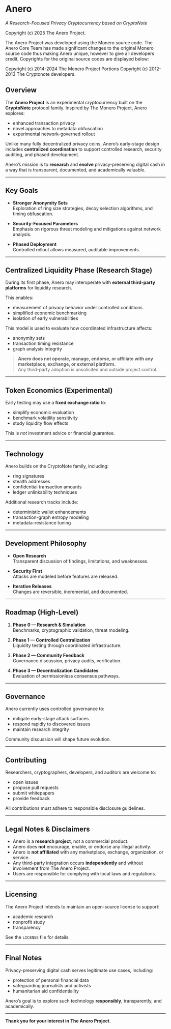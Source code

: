 # Anero
*A Research-Focused Privacy Cryptocurrency based on CryptoNote*

Copyright (c) 2025 The Anero Project.

The Anero Project was developed using the Monero source code. The Anero Core Team has made significant changes to the original Monero source code thus making Anero unique, however to give all developers credit, Copyrights for the original source codes are displayed below:

Copyright (c) 2014-2024 The Monero Project Portions 
Copyright (c) 2012-2013 The Cryptonote developers.

## Overview
The **Anero Project** is an experimental cryptocurrency built on the **CryptoNote** protocol family. Inspired by The Monero Project, Anero explores:

- enhanced transaction privacy
- novel approaches to metadata obfuscation
- experimental network-governed rollout

Unlike many fully decentralized privacy coins, Anero’s early-stage design includes **centralized coordination** to support controlled research, security auditing, and phased development.

Anero’s mission is to **research** and **evolve** privacy-preserving digital cash in a way that is transparent, documented, and academically valuable.

---

## Key Goals

- **Stronger Anonymity Sets**  
  Exploration of ring size strategies, decoy selection algorithms, and timing obfuscation.

- **Security-Focused Parameters**  
  Emphasis on rigorous threat modeling and mitigations against network analysis.

- **Phased Deployment**  
  Controlled rollout allows measured, auditable improvements.

---

## Centralized Liquidity Phase (Research Stage)

During its first phase, Anero may interoperate with **external third-party platforms** for liquidity research.

This enables:

- measurement of privacy behavior under controlled conditions
- simplified economic benchmarking
- isolation of early vulnerabilities

This model is used to evaluate how coordinated infrastructure affects:

- anonymity sets
- transaction timing resistance
- graph analysis integrity

> **Anero does not operate, manage, endorse, or affiliate with any marketplace, exchange, or external platform.**  
> Any third-party adoption is unsolicited and outside project control.

---

## Token Economics (Experimental)

Early testing may use a **fixed exchange ratio** to:

- simplify economic evaluation
- benchmark volatility sensitivity
- study liquidity flow effects

This is *not* investment advice or financial guarantee.

---

## Technology

Anero builds on the CryptoNote family, including:

- ring signatures
- stealth addresses
- confidential transaction amounts
- ledger unlinkability techniques

Additional research tracks include:

- deterministic wallet enhancements
- transaction-graph entropy modeling
- metadata-resistance tuning

---

## Development Philosophy

- **Open Research**  
  Transparent discussion of findings, limitations, and weaknesses.

- **Security First**  
  Attacks are modeled before features are released.

- **Iterative Releases**  
  Changes are reversible, incremental, and documented.

---

## Roadmap (High-Level)

1. **Phase 0 — Research & Simulation**  
   Benchmarks, cryptographic validation, threat modeling.

2. **Phase 1 — Controlled Centralization**  
   Liquidity testing through coordinated infrastructure.

3. **Phase 2 — Community Feedback**  
   Governance discussion, privacy audits, verification.

4. **Phase 3 — Decentralization Candidates**  
   Evaluation of permissionless consensus pathways.

---

## Governance

Anero currently uses controlled governance to:

- mitigate early-stage attack surfaces
- respond rapidly to discovered issues
- maintain research integrity

Community discussion will shape future evolution.

---

## Contributing

Researchers, cryptographers, developers, and auditors are welcome to:

- open issues
- propose pull requests
- submit whitepapers
- provide feedback

All contributions must adhere to responsible disclosure guidelines.

---

## Legal Notes & Disclaimers

- Anero is a **research project**, not a commercial product.
- Anero does **not** encourage, enable, or endorse any illegal activity.
- Anero is **not affiliated** with any marketplace, exchange, organization, or service.
- Any third-party integration occurs **independently** and without involvement from The Anero Project.
- Users are responsible for complying with local laws and regulations.

---

## Licensing

The Anero Project intends to maintain an open-source license to support:

- academic research
- nonprofit study
- transparency

See the `LICENSE` file for details.

---

## Final Notes

Privacy-preserving digital cash serves legitimate use cases, including:

- protection of personal financial data
- safeguarding journalists and activists
- humanitarian aid confidentiality

Anero’s goal is to explore such technology **responsibly**, transparently, and academically.

---

**Thank you for your interest in The Anero Project.**
